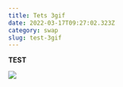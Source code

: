 ```yaml
---
title: Tets 3gif
date: 2022-03-17T09:27:02.323Z
category: swap
slug: test-3gif
---
```

**TEST**

![](/assets/3.gif)
